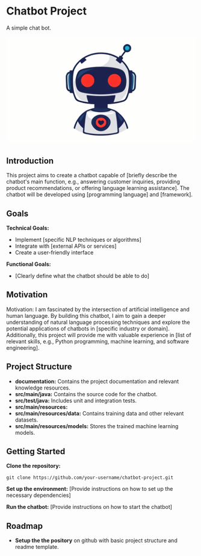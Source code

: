# Chatbot Project
A simple chat bot.

![](documentation/chatbot-banner-1920x1080.png)

## Introduction

This project aims to create a chatbot capable of [briefly describe the chatbot's main function, e.g., answering customer inquiries, providing product recommendations, or offering language learning assistance]. The chatbot will be developed using [programming language] and [framework].

## Goals

**Technical Goals:**
* Implement [specific NLP techniques or algorithms]
* Integrate with [external APIs or services]
* Create a user-friendly interface

**Functional Goals:**
* [Clearly define what the chatbot should be able to do]

## Motivation

Motivation: I am fascinated by the intersection of artificial intelligence and human language. By building this chatbot, I aim to gain a deeper understanding of natural language processing techniques and explore the potential applications of chatbots in [specific industry or domain]. Additionally, this project will provide me with valuable experience in [list of relevant skills, e.g., Python programming, machine learning, and software engineering].

## Project Structure

* **documentation:** Contains the project documentation and relevant knowledge resources. 
* **src/main/java:** Contains the source code for the chatbot.
* **src/test/java:** Includes unit and integration tests.
* **src/main/resources:**
* **src/main/resources/data:** Contains training data and other relevant datasets.
* **src/main/resources/models:** Stores the trained machine learning models.

## Getting Started
**Clone the repository:**

```
git clone https://github.com/your-username/chatbot-project.git
```

**Set up the environment:** [Provide instructions on how to set up the necessary dependencies]

**Run the chatbot:** [Provide instructions on how to start the chatbot]

## Roadmap

* **Setup the the pository** on github with basic project structure and readme template.
